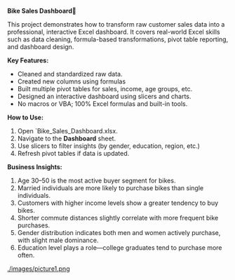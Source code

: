 **Bike Sales Dashboard🚴**

This project demonstrates how to transform raw customer sales data into a professional, interactive Excel dashboard. 
    It covers real-world Excel skills such as data cleaning, formula-based transformations, pivot table reporting, and dashboard design.

**Key Features:**

- Cleaned and standardized raw data.
- Created new columns using formulas
- Built multiple pivot tables for sales, income, age groups, etc.
- Designed an interactive dashboard using slicers and charts.
- No macros or VBA; 100% Excel formulas and built-in tools.

**How to Use:**

1. Open `Bike_Sales_Dashboard.xlsx.
2. Navigate to the **Dashboard** sheet.
3. Use slicers to filter insights (by gender, education, region, etc.)
4. Refresh pivot tables if data is updated.


**Business Insights:**

1. Age 30–50 is the most active buyer segment for bikes.
2. Married individuals are more likely to purchase bikes than single individuals.
3. Customers with higher income levels show a greater tendency to buy bikes.
4. Shorter commute distances slightly correlate with more frequent bike purchases.
5. Gender distribution indicates both men and women actively purchase, with slight male dominance.
6. Education level plays a role—college graduates tend to purchase more often.


[./images/picture1.png](https://github.com/jahnavikp/Excel-Projects/blob/main/Bike%20Sales%20Dashboard/Images/Dashboard.png)



